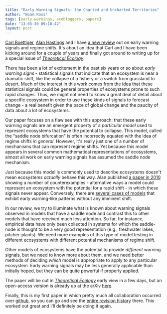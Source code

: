 ```yaml
---
title: "Early Warning Signals: the Charted and Uncharted Territories"
author: "Noam Ross"
tags: [early-warnings, ecobloggers, papers]
date: "13-05-30 09:18:42"
layout: post
--- 
```



[Carl Boettiger](carlboettiger.info), [Alan
Hastings](http://two.ucdavis.edu/~me/) and I have [a new
review](http://arxiv.org/abs/1305.6700) out on early warning signals and
regime shifts. It's about an idea that Carl and I have been kicking
around for a couple of years and finally got around to writing up for a
special issue of [*Theoretical
Ecology*](http://link.springer.com/journal/12080).

There has been a lot of excitement in the past six years or so about
*early warning signs* - statistical signals that indicate that an
ecosystem is near a dramatic shift, like the collapse of a fishery or a
switch from grassland to desert. Much of the interest in this work comes
from the idea that these statistical signals could be general properties
of ecosystems prone to such rapid changes. Thus, we might not need to
know a great deal of detail about a specific ecosystem in order to use
these kinds of signals to forecast change - a real benefit given the
pace of global change and the paucity of data about a lot of ecosystems.

Our paper focuses on a flaw see with this approach: that these early
warning signals are an emergent property of a *particular model* used to
represent ecosystems that have the potential to collapse. This model,
called the "saddle node bifurcation" is often incorrectly equated with
the idea of regime shifts *in general*. However, it's really just one of
a number of mechanisms that can represent regime shifts. Yet because
this model appears in several common mathematical representations of
ecosystems, almost all work on early warning signals has assumed the
saddle node mechanism.

Just because this model is commonly used to describe ecosystems doesn't
mean ecosystems *actually* behave this way. Alan published [a paper in
2010](http://dx.doi.org/10.1111/j.1461-0248.2010.01439.x) showing a
number of counterexamples - alternative ways a model could represent an
ecosystem with the potential for a rapid shift - in which these signals
never appear. Conversely, there are [several cases of
models](http://dx.doi.org/10.1111/j.1600-0706.2012.20838.x) that exhibit
early warning-like patterns without any imminent shift.

In our review, we try to illuminate what is known about warning signals
observed in models that have a saddle node and contrast this to other
models that have received much less attention. So far, for instance,
empirical data have only been collected in systems for which the
saddle-node is thought to be a very good representation (e.g.,
freshwater lakes, pitcher-plants). We need more examples of this type of
model testing in different ecosystems with different potential
mechanisms of regime shift.

Other models of ecosystems have the potential to provide *different*
warning signals, but we need to know more about them, and we need better
methods of deciding *which* model is appropriate to apply to any
particular ecosystem. Early warning signals may be less generally
applicable than initially hoped, but they can be quite powerful if
properly applied.

The paper will be out in [*Theoretical
Ecology*](http://link.springer.com/journal/12080) early view in a few
days, but an open-access version is already up at the arXiv
[here](http://arxiv.org/abs/1305.6700).

Finally, this is my first paper in which pretty much all collaboration
occurred over [github](https://github.com/), so you can go and see the
[entire revision
history](https://github.com/cboettig/ews-review/commits/master/manuscript.md)
there. This worked out great and I'll definitely be doing it again.
